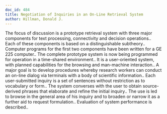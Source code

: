 ```yaml
---
doc_id: 484
title: Negotiation of Inquiries in an On-Line Retrieval System
author: Hillman, Donald J.
---
```


The focus of discussion is a prototype retrieval system with three major 
components for text processing, connectivity and decision operations.. Each of
these components is based on a distinguishable subtheory..
   Computer programs for the first two components have been written for a GE 
225 computer.. The complete prototype system is now being programmed for 
operation in a time-shared environment.. It is a user-oriented system, with 
planned capabilities for the browsing and man-machine interaction..
A major goal is to develop procedures whereby research workers can conduct an 
on-line dialog via terminals with a body of scientific information.. Each 
user-submitted inquiry is a set of sentences without restriction as to 
vocabulary or form.. The system converses with the user to obtain 
source-derived phrases that elaborate and refine the initial inquiry.. The use is
led to browse in the general area of his inquiry and to broaden or narrow it as
a further aid to request formulation..
   Evaluation of system performance is described..